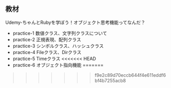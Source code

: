 ## 教材
Udemy-ちゃんとRubyを学ぼう！オブジェクト思考機能ってなんだ？

- practice-1  数値クラス、文字列クラスについて
- practice-2  正規表現、配列クラス
- practice-3  シンボルクラス、ハッシュクラス
- practice-4  Fileクラス、Dirクラス
- practice-5  Timeクラス
<<<<<<< HEAD
- practice-6  オブジェクト指向機能
=======
>>>>>>> f9e2c89d70eccb644f4e611eddf6bf4b7255acb8
